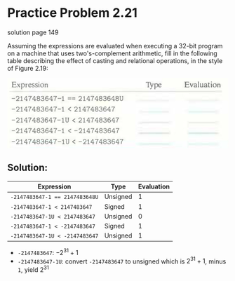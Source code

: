 # Practice Problem 2.21
solution page 149

Assuming the expressions are evaluated when executing a 32-bit program on a machine that uses two's-complement arithmetic, fill in the following table describing the effect of casting and relational operations, in the style of Figure 2.19:

![](images/2.21.jpg)

## Solution:
|Expression|Type|Evaluation|
|-|-|-|
|`-2147483647-1 == 2147483648U`|Unsigned|1|
|`-2147483647-1 < 2147483647`|Signed|1|
|`-2147483647-1U < 2147483647`|Unsigned|0|
|`-2147483647-1 < -2147483647`|Signed|1|
|`-2147483647-1U < -2147483647`|Unsigned|1|

- `-2147483647`: $-2^{31} + 1$
- `-2147483647-1U`: convert `-2147483647` to unsigned which is $2^{31} + 1$, minus `1`, yield $2^{31}$
